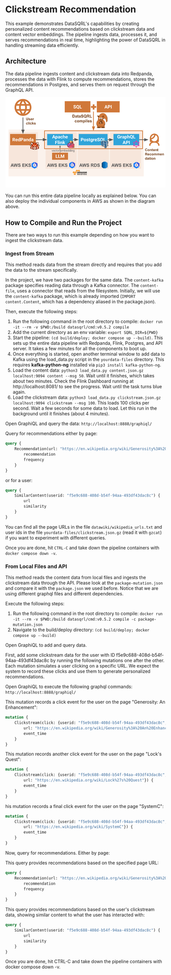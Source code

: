 # Clickstream Recommendation

This example demonstrates DataSQRL's capabilities by creating personalized content recommendations
based on clickstream data and content vector embeddings. The pipeline ingests data, processes it,
and serves recommendations in real time, highlighting the power of DataSQRL in handling streaming
data efficiently.

## Architecture

The data pipeline ingests content and clickstream data into Redpanda, processes the data with Flink
to compute recommendations, stores the recommendations in Postgres, and serves them on request
through the GraphQL API.

![Architecture of DataSQRL Pipeline for Clickstream Recommendation](img/architecture_diagram.png)

You can run this entire data pipeline locally as explained below. You can also deploy the individual
components in AWS as shown in the diagram above.

## How to Compile and Run the Project

There are two ways to run this example depending on how you want to ingest the clickstream data.

### Ingest from Stream

This method reads data from the stream directly and requires that you add the data to the stream
specifically.

In the project, we have two packages for the same data. The `content-kafka` package specifies reading
data through a Kafka connector. The `content-file`, uses a connector that reads from the
filesystem. Initially, we will use the `content-kafka` package, which is already
imported (`IMPORT content.Content`, which has a dependency aliased in the package.json).

Then, execute the following steps:

1. Run the following command in the root directory to compile: `docker run -it --rm -v $PWD:/build datasqrl/cmd:v0.5.2 compile`
1. Add the current directory as an env variable: `export SQRL_DIR=${PWD}`
1. Start the pipeline: `(cd build/deploy; docker compose up --build)`. This sets up the entire data pipeline with
   Redpanda, Flink, Postgres, and API server. It takes a few minutes for all the components to boot
   up.
1. Once everything is started, open another terminal window to add data to Kafka using the
   load_data.py script in the `yourdata-files` directory. This requires **kafka-python-ng** installed
   via `pip3 install kafka-python-ng`.
1. Load the content data: `python3 load_data.py content.json.gz localhost:9094 content --msg 50`.
   Wait until it finishes, which takes about two minutes. Check the Flink Dashboard running
   at http://localhost:8081/ to see the progress. Wait until the task turns blue again.
1. Load the clickstream
   data: `python3 load_data.py clickstream.json.gz localhost:9094 clickstream --msg 100`. This loads
   100 clicks per second. Wait a few seconds for some data to load. Let this run in the background
   until it finishes (about 4 minutes).

Open GraphiQL and query the data:
`http://localhost:8888/graphiql/`

Query for recommendations either by page:

```graphql
query {
    Recommendation(url: "https://en.wikipedia.org/wiki/Generosity%3A%20An%20Enhancement") {
        recommendation
        frequency
    }
}
```

or for a user:

```graphql
query {
    SimilarContent(userid: "f5e9c688-408d-b54f-94aa-493df43dac8c") {
        url
        similarity
    }
}
```

You can find all the page URLs in the file `datawiki/wikipedia_urls.txt` and user ids in the
file `yourdata-files/clickstream.json.gz` (read it with `gzcat`) if you want to experiment with
different queries.

Once you are done, hit `CTRL-C` and take down the pipeline containers with `docker compose down -v`.

### From Local Files and API

This method reads the content data from local files and ingests the clickstream data through the
API. Please look at the `package-mutation.json` and compare it with the `package.json` we used before.
Notice that we are using different graphql files and different dependencies.

Execute the following steps:

1. Run the following command in the root directory to compile: `docker run -it --rm -v $PWD:/build datasqrl/cmd:v0.5.2 compile -c package-mutation.json`
2. Navigate to the build/deploy directory: `(cd build/deploy; docker compose up --build)`

Open GraphiQL to add and query data.

First, add some clickstream data for the user with ID f5e9c688-408d-b54f-94aa-493df43dac8c by
running the following mutations one after the other. Each mutation simulates a user clicking on a
specific URL. We expect the system to record these clicks and use them to generate personalized
recommendations.

Open GraphiQL to execute the following graphql commands:
`http://localhost:8888/graphiql/`

This mutation records a click event for the user on the page "Generosity: An Enhancement":

```graphql
mutation {
    Clickstream(click: {userid: "f5e9c688-408d-b54f-94aa-493df43dac8c",
        url: "https://en.wikipedia.org/wiki/Generosity%3A%20An%20Enhancement"}) {
        event_time
    }
}
```

This mutation records another click event for the user on the page "Lock's Quest":

```graphql
mutation {
    Clickstream(click: {userid: "f5e9c688-408d-b54f-94aa-493df43dac8c",
        url: "https://en.wikipedia.org/wiki/Lock%27s%20Quest"}) {
        event_time
    }
}
```

his mutation records a final click event for the user on the page "SystemC":

```graphql
mutation {
    Clickstream(click: {userid: "f5e9c688-408d-b54f-94aa-493df43dac8c",
        url: "https://en.wikipedia.org/wiki/SystemC"}) {
        event_time
    }
}
```

Now, query for recommendations. Either by page:

This query provides recommendations based on the specified page URL:

```graphql
query {
    Recommendation(url: "https://en.wikipedia.org/wiki/Generosity%3A%20An%20Enhancement") {
        recommendation
        frequency
    }
}
```

This query provides recommendations based on the user's clickstream data, showing similar content to
what the user has interacted with:

```graphql
query {
    SimilarContent(userid: "f5e9c688-408d-b54f-94aa-493df43dac8c") {
        url
        similarity
    }
}
```

Once you are done, hit CTRL-C and take down the pipeline containers with docker compose down -v.
